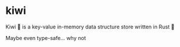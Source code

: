 # kiwi

Kiwi 🥝 is a key-value in-memory data structure store written in Rust 🦀

Maybe even type-safe... why not
